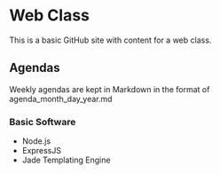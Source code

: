 # Web Class #

This is a basic GitHub site with content for a web class.

## Agendas ##

Weekly agendas are kept in Markdown in the format of agenda_month_day_year.md

### Basic Software ###

- Node.js
- ExpressJS
- Jade Templating Engine
